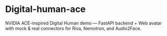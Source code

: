 # Digital-human-ace
NVIDIA ACE-inspired Digital Human demo — FastAPI backend + Web avatar with mock &amp; real connectors for Riva, Nemotron, and Audio2Face.
